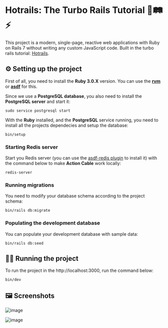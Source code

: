 # **Hotrails: The Turbo Rails Tutorial** 💎🛤️⚡

This project is a modern, single-page, reactive web applications with Ruby on Rails 7 without writing any custom JavaScript code. Built in the turbo rails tutorial: [Hotrails](https://www.hotrails.dev/).

## ⚙️ **Setting up the project**

First of all, you need to install the **Ruby 3.0.X** version. You can use the [**rvm**](https://rvm.io/) or [**asdf**](https://asdf-vm.com/) for this.

Since we use a **PostgreSQL database**, you also need to install the **PostgreSQL server** and start it:

```
sudo service postgresql start
```

With the **Ruby** installed, and the **PostgreSQL** service running, you need to install all the projects dependecies and setup the database:
```
bin/setup
```

### **Starting Redis server**

Start you Redis server (you can use the [asdf-redis plugin](https://github.com/smashedtoatoms/asdf-redis) to install it) with the command below to make **Action Cable** work locally:

```
redis-server
```

### **Running migrations**

You need to modify your database schema according to the project schema:

```
bin/rails db:migrate
```

### **Populating the development database**

You can populate your development database with sample data:

```
bin/rails db:seed
```

## 🏃‍♂ **Running the project**

To run the project in the http://localhost:3000, run the command below:
```
bin/dev
```

## 🖼️ **Screenshots**

![image](https://user-images.githubusercontent.com/25781749/174921826-e359bdac-c72f-4d90-9f27-a380d44d5531.png)

![image](https://user-images.githubusercontent.com/25781749/174921859-1c2fe419-35ee-460d-986d-ab58c5012580.png)

